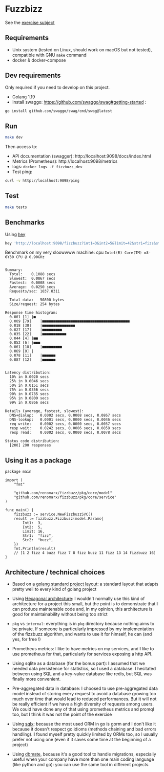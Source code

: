 Fuzzbizz
==========

See the [exercise subject](docs/subject.md)

Requirements
-----------

- Unix system (tested on Linux, should work on macOS but not tested), compatible with GNU `make` command
- docker & docker-compose


Dev requirements
-----------

Only required if you need to develop on this project.

- Golang 1.19
- Install swaggo: https://github.com/swaggo/swag#getting-started :
```bash
go install github.com/swaggo/swag/cmd/swag@latest
```


Run
----

```bash
make dev
```

Then access to:
- API documentation (swagger): http://localhost:9098/docs/index.html
- Metrics (Prometheus): http://localhost:9098/metrics
- logs: `docker logs -f fizzbuzz_dev`
- Test ping:
```bash
curl -v http://localhost:9098/ping
```


Test
----

```bash
make tests
```


Benchmarks
----------

Using [hey](https://github.com/rakyll/hey)

```bash
hey 'http://localhost:9098/fizzbuzz?int1=3&int2=5&limit=42&str1=fizz&str2=buzz' -H 'accept: application/json'
```

Benchmark on my very sloowwww machine:
cpu `Intel(R) Core(TM) m3-6Y30 CPU @ 0.90GHz`
```

Summary:
  Total:	0.1088 secs
  Slowest:	0.0867 secs
  Fastest:	0.0008 secs
  Average:	0.0250 secs
  Requests/sec:	1837.8311

  Total data:	50800 bytes
  Size/request:	254 bytes

Response time histogram:
  0.001 [1]	|■
  0.009 [79]	|■■■■■■■■■■■■■■■■■■■■■■■■■■■■■■■■■■■■■■■■
  0.018 [30]	|■■■■■■■■■■■■■■■
  0.027 [17]	|■■■■■■■■■
  0.035 [22]	|■■■■■■■■■■■
  0.044 [4]	|■■
  0.052 [6]	|■■■
  0.061 [18]	|■■■■■■■■■
  0.069 [0]	|
  0.078 [11]	|■■■■■■
  0.087 [12]	|■■■■■■


Latency distribution:
  10% in 0.0020 secs
  25% in 0.0046 secs
  50% in 0.0151 secs
  75% in 0.0356 secs
  90% in 0.0735 secs
  95% in 0.0809 secs
  99% in 0.0866 secs

Details (average, fastest, slowest):
  DNS+dialup:	0.0002 secs, 0.0008 secs, 0.0867 secs
  DNS-lookup:	0.0001 secs, 0.0000 secs, 0.0046 secs
  req write:	0.0002 secs, 0.0000 secs, 0.0057 secs
  resp wait:	0.0242 secs, 0.0006 secs, 0.0858 secs
  resp read:	0.0002 secs, 0.0000 secs, 0.0078 secs

Status code distribution:
  [200]	200 responses

```

Using it as a package
----------------


```golang
package main

import (
	"fmt"

	"github.com/renomarx/fizzbuzz/pkg/core/model"
	"github.com/renomarx/fizzbuzz/pkg/core/service"
)

func main() {
	fizzbuzz := service.NewFizzbuzzSVC()
	result := fizzbuzz.Fizzbuzz(model.Params{
		Int1:  3,
		Int2:  5,
		Limit: 16,
		Str1:  "fizz",
		Str2:  "buzz",
	})
	fmt.Println(result)
	// [1 2 fizz 4 buzz fizz 7 8 fizz buzz 11 fizz 13 14 fizzbuzz 16]
}
```



Architecture / technical choices
---------

- Based on [a golang standard project layout](https://github.com/golang-standards/project-layout): a standard layout that adapts pretty well to every kind of golang project

- Using [Hexagonal architecture](https://medium.com/@matiasvarela/hexagonal-architecture-in-go-cfd4e436faa3): I wouldn't normally use this kind of architecture for a project this small, but the point is to demonstrate that I can produce maintenable code and, in my opinion, this architecture is good for maintainability without being too strict

- `pkg` vs `internal`: everything is in `pkg` directory because nothing aims to be private. If someone
is particularly impressed by my implementation of the fizzbuzz algorithm, and wants to use it for himself, he can (and yes, for free !)

- Prometheus metrics: I like to have metrics on my services, and I like to use prometheus for that, particularly for services exposing a http API.

- Using sqlite as a database (for the bonus part): I assumed that we needed data persistence for statistics, so I used a database. I hesitated between using SQL and a key-value database like redis,
but SQL was finally more convenient.

- Pre-aggregated data in database: I choosed to use pre-aggregated data model instead of storing every request to avoid
a database growing too much over time that would lead to reduced performances. But it will not be really efficient if we have a high diversity of requests among users. We could have done any of that using prometheus metrics and promql too, but I think it was not the point of the exercise

- Using [sqlx](https://github.com/jmoiron/sqlx): because the most used ORM in go is gorm and I don't like it
because it doesn't respect go idioms (methods chaining and bad errors handling). I found myself pretty quickly limited by ORMs too, so I usually
prefer not using one (even if it saves some time at the beginning of a project)

- Using [dbmate](https://github.com/amacneil/dbmate), because it's a good tool to handle migrations, especially useful when your company have more than
one main coding language (like python and go): you can use the same tool in different projects
